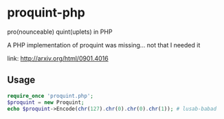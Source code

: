 # proquint-php
pro(nounceable) quint(uplets) in PHP

A PHP implementation of proquint was missing… not that I needed it

link: http://arxiv.org/html/0901.4016


## Usage

```PHP
require_once 'proquint.php';
$proquint = new Proquint;
echo $proquint->Encode(chr(127).chr(0).chr(0).chr(1)); # lusab-babad
```
